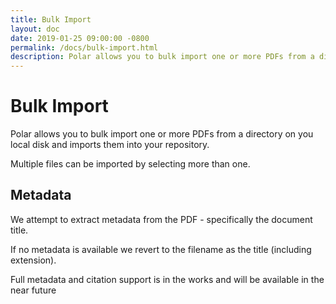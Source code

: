 ```yaml
---
title: Bulk Import
layout: doc
date: 2019-01-25 09:00:00 -0800
permalink: /docs/bulk-import.html
description: Polar allows you to bulk import one or more PDFs from a directory on you local disk and imports them into your repository. 
---
```


# Bulk Import

Polar allows you to bulk import one or more PDFs from a directory on you local
disk and imports them into your repository.

Multiple files can be imported by selecting more than one.   

## Metadata

We attempt to extract metadata from the PDF - specifically the document title.

If no metadata is available we revert to the filename as the title (including
extension).

Full metadata and citation support is in the works and will be available in the near future
 
